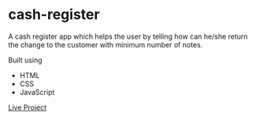 # cash-register

A cash register app which helps the user by telling how can he/she return the change to the customer with minimum number of notes.
<br/>

Built using
- HTML
- CSS
- JavaScript

[Live Project]()

